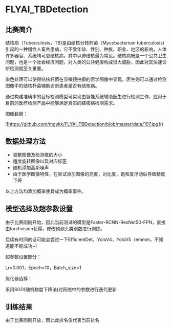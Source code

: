 # FLYAI_TBDetection

## 比赛简介

结核病（Tuberculosis，TB)是由结核分枝杆菌（Mycobacterium tuberculosis) 引起的一种慢性人畜共患病，它不受年龄、性别、种族、职业、地区的影响，人体许多器官、系统均可患结核病，其中以肺结核最为常见。结核病既是一个公共卫生问题，也是一个社会经济问题，对人类的公共健康构成很大威胁，因此对其快速诊断检测就至关重要。

染色处理可以使得结核杆菌在显微镜拍摄的医学图像中显现，医生则可以通过检测图像中的结核杆菌辅助诊断患者是否有结核病。

通过构建准确率的目标检测模型可实现由智能系统辅助医生进行检测工作，应用于目前的医疗检测产品中能够满足真实的结核病检测需求。

图像数据：

![https://github.com/mgykk/FLYAI_TBDetection/blob/master/data/107.jpg]()

## 数据处理方法

- 调整图像及检测框的大小
- 适度旋转图像以及对应标签
- 随机添加高斯噪声
- 由于医学图像特性，在尝试添加图像的亮度，对比度，饱和度浮动后导致精度下降

以上方法均添加概率使其成为概率事件。

## 模型选择及超参数设置

由于比赛刚刚开始，因此当前测试的模型是Faster-RCNN-ResNet50-FPN，直接由torchvision获得，修改预测头类别数进行训练。

后续有时间的话可能会尝试一下EfficientDet，YoloV4，YoloV5（emmm，不知道能不能成功~）

超参数设置部分：

Lr=0.001，Epoch=10，Batch_size=1

优化器选择：

采用SGD(随机梯度下降法)对网络中的参数进行迭代更新

## 训练结果

由于比赛刚刚开放，因此此排名仅代表当前排名

![]()
